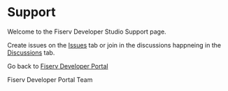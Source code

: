 # Support

Welcome to the Fiserv Developer Studio Support page.

Create issues on the [Issues](https://github.com/fiserv/support/issues) tab or join in the discussions happneing in the [Discussions](https://github.com/fiserv/support/discussions) tab.

Go back to [Fiserv Developer Portal](https://developer.fiserv.com)

Fiserv Developer Portal Team
